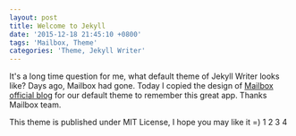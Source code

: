 ```yaml
---
layout: post
title: Welcome to Jekyll
date: '2015-12-18 21:45:10 +0800'
tags: 'Mailbox, Theme'
categories: 'Theme, Jekyll Writer'
---
```

It's a long time question for me, what default theme of Jekyll Writer looks like? Days ago, Mailbox had gone. Today I copied the design of [Mailbox official blog](https://blogs.dropbox.com/mailbox/) for our default theme to remember this great app. Thanks Mailbox team.

This theme is published under MIT License, I hope you may like it =)
1
2
3
4